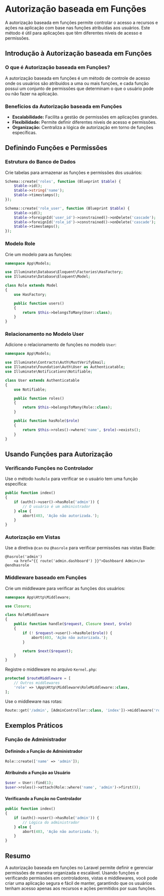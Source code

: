 # Autorização baseada em Funções

A autorização baseada em funções permite controlar o acesso a recursos e ações na aplicação com base nas funções atribuídas aos usuários. Este método é útil para aplicações que têm diferentes níveis de acesso e permissões.

## Introdução à Autorização baseada em Funções

### O que é Autorização baseada em Funções?

A autorização baseada em funções é um método de controle de acesso onde os usuários são atribuídos a uma ou mais funções, e cada função possui um conjunto de permissões que determinam o que o usuário pode ou não fazer na aplicação.

### Benefícios da Autorização baseada em Funções

- **Escalabilidade:** Facilita a gestão de permissões em aplicações grandes.
- **Flexibilidade:** Permite definir diferentes níveis de acesso e permissões.
- **Organização:** Centraliza a lógica de autorização em torno de funções específicas.

## Definindo Funções e Permissões

### Estrutura do Banco de Dados

Crie tabelas para armazenar as funções e permissões dos usuários:

```php
Schema::create('roles', function (Blueprint $table) {
    $table->id();
    $table->string('name');
    $table->timestamps();
});

Schema::create('role_user', function (Blueprint $table) {
    $table->id();
    $table->foreignId('user_id')->constrained()->onDelete('cascade');
    $table->foreignId('role_id')->constrained()->onDelete('cascade');
    $table->timestamps();
});
```

### Modelo Role

Crie um modelo para as funções:

```php
namespace App\Models;

use Illuminate\Database\Eloquent\Factories\HasFactory;
use Illuminate\Database\Eloquent\Model;

class Role extends Model
{
    use HasFactory;

    public function users()
    {
        return $this->belongsToMany(User::class);
    }
}
```

### Relacionamento no Modelo User

Adicione o relacionamento de funções no modelo `User`:

```php
namespace App\Models;

use Illuminate\Contracts\Auth\MustVerifyEmail;
use Illuminate\Foundation\Auth\User as Authenticatable;
use Illuminate\Notifications\Notifiable;

class User extends Authenticatable
{
    use Notifiable;

    public function roles()
    {
        return $this->belongsToMany(Role::class);
    }

    public function hasRole($role)
    {
        return $this->roles()->where('name', $role)->exists();
    }
}
```

## Usando Funções para Autorização

### Verificando Funções no Controlador

Use o método `hasRole` para verificar se o usuário tem uma função específica:

```php
public function index()
{
    if (auth()->user()->hasRole('admin')) {
        // O usuário é um administrador
    } else {
        abort(403, 'Ação não autorizada.');
    }
}
```

### Autorização em Vistas

Use a diretiva `@can` ou `@hasrole` para verificar permissões nas vistas Blade:

```blade
@hasrole('admin')
    <a href="{{ route('admin.dashboard') }}">Dashboard Admin</a>
@endhasrole
```

### Middleware baseado em Funções

Crie um middleware para verificar as funções dos usuários:

```php
namespace App\Http\Middleware;

use Closure;

class RoleMiddleware
{
    public function handle($request, Closure $next, $role)
    {
        if (! $request->user()->hasRole($role)) {
            abort(403, 'Ação não autorizada.');
        }

        return $next($request);
    }
}
```

Registre o middleware no arquivo `Kernel.php`:

```php
protected $routeMiddleware = [
    // Outros middlewares
    'role' => \App\Http\Middleware\RoleMiddleware::class,
];
```

Use o middleware nas rotas:

```php
Route::get('/admin', [AdminController::class, 'index'])->middleware('role:admin');
```

## Exemplos Práticos

### Função de Administrador

#### Definindo a Função de Administrador

```php
Role::create(['name' => 'admin']);
```

#### Atribuindo a Função ao Usuário

```php
$user = User::find(1);
$user->roles()->attach(Role::where('name', 'admin')->first());
```

#### Verificando a Função no Controlador

```php
public function index()
{
    if (auth()->user()->hasRole('admin')) {
        // Lógica do administrador
    } else {
        abort(403, 'Ação não autorizada.');
    }
}
```

## Resumo

A autorização baseada em funções no Laravel permite definir e gerenciar permissões de maneira organizada e escalável. Usando funções e verificando permissões em controladores, vistas e middlewares, você pode criar uma aplicação segura e fácil de manter, garantindo que os usuários tenham acesso apenas aos recursos e ações permitidos por suas funções.
